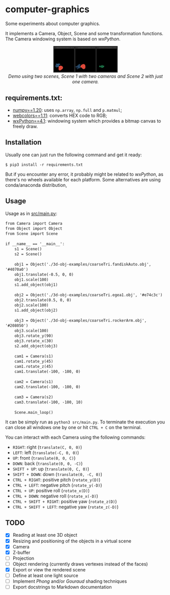 # computer-graphics
Some experiments about computer graphics.

It implements a Camera, Object, Scene and some transformation functions. The Camera windowing system is based on
*wxPython*.

<p align="center">
  <img src="static/demo-screenshot.png" width="40%">
  <br><em>Demo using two scenes, Scene 1 with two cameras and Scene 2 with just one camera.</em>
</p>

## requirements.txt:
- [numpy==1.20](https://pypi.org/project/numpy/1.20.0/): uses `np.array`, `np.full` and `p.matmul`;
- [webcolors==1.11](https://pypi.org/project/webcolors/1.11/): converts HEX code to RGB;
- [wxPython==4.1](https://pypi.org/project/wxPython/4.1.0/): windowing system which provides a bitmap canvas to freely
  draw.

## Installation

Usually one can just run the following command and get it ready:

```shell
$ pip3 install -r requirements.txt
```

But if you encounter any error, it probably might be related to *wxPython*, as there's no wheels available for each 
platform. Some alternatives are using conda/anaconda distribution, 

## Usage

Usage as in [src/main.py](src/main.py):

```python3
from Camera import Camera
from Object import Object
from Scene import Scene

if __name__ == '__main__':
    s1 = Scene()
    s2 = Scene()

    obj1 = Object('./3d-obj-examples/coarseTri.fandiskAuto.obj', '#4070a0')
    obj1.translate(-0.5, 0, 0)
    obj1.scale(100)
    s1.add_object(obj1)

    obj2 = Object('./3d-obj-examples/coarseTri.egea1.obj', '#e74c3c')
    obj2.translate(0.5, 0, 0)
    obj2.scale(100)
    s1.add_object(obj2)

    obj3 = Object('./3d-obj-examples/coarseTri.rockerArm.obj', '#208050')
    obj3.scale(100)
    obj3.rotate_y(90)
    obj3.rotate_x(30)
    s2.add_object(obj3)

    cam1 = Camera(s1)
    cam1.rotate_y(45)
    cam1.rotate_z(45)
    cam1.translate(-100, -100, 0)

    cam2 = Camera(s1)
    cam2.translate(-100, -100, 0)

    cam3 = Camera(s2)
    cam3.translate(-100, -100, 10)

    Scene.main_loop()
```

It can be simply run as `python3 src/main.py`. To terminate the execution you can close all windows one by one or hit 
`CTRL + C` on the terminal.

You can interact with each Camera using the following commands:
- `RIGHT`: right (`translate(C, 0, 0)`)
- `LEFT`: left (`translate(-C, 0, 0)`)
- `UP`: front (`translate(0, 0, C)`)
- `DOWN`: back (`translate(0, 0, -C)`)
- `SHIFT + UP`: up (`translate(0, C, 0)`)
- `SHIFT + DOWN`: down (`translate(0, -C, 0)`)
- `CTRL + RIGHT`: positive pitch (`rotate_y(D)`)
- `CTRL + LEFT`: negative pitch (`rotate_y(-D)`)
- `CTRL + UP`: positive roll (`rotate_x(D)`)
- `CTRL + DOWN`: negative roll (`rotate_x(-D)`)
- `CTRL + SHIFT + RIGHT`: positive yaw (`rotate_z(D)`)
- `CTRL + SHIFT + LEFT`: negative yaw (`rotate_z(-D)`)

## TODO
- [x] Reading at least one 3D object
- [x] Resizing and positioning of the objects in a virtual scene
- [x] Camera
- [x] Z-buffer
- [ ] Projection
- [ ] Object rendering (currently draws vertexes instead of the faces)
- [x] Export or view the rendered scene
- [ ] Define at least one light source
- [ ] Implement *Phong* and/or *Gouraud* shading techniques
- [ ] Export docstrings to Markdown documentation
